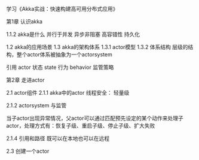 学习《Akka实战：快速构建高可用分布式应用》

第1章 认识akka

1.1.2 akka是什么
并行于并发
异步非阻塞
高容错性
持久化

1.2 akka的应用场景
1.3 akka的架构体系
1.3.1 actor模型
1.3.2 体系结构
层级的结构，整个actor体系被抽象为一个actorsystem

引用 actor
状态 state
行为 behavior
监管策略

第2章 走进actor

2.1 actor组件
2.1.1 akka中的actor
线程安全：
轻量级

2.1.2 actorsystem 与监管

当子actor出现异常情况，父actor可以通过匹配预先设定的某个动作来处理子actor，处理方式有：恢复子级、重启子级、停止子级、扩大失败

2.1.4 引用和路径
既可以在本地也可以在远程

2.3 创建一个actor


















